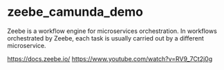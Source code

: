 # zeebe_camunda_demo
Zeebe is a workflow engine for microservices orchestration.
In workflows orchestrated by Zeebe, each task is usually carried out by a different microservice.

https://docs.zeebe.io/
https://www.youtube.com/watch?v=RV9_7Ct2j0g
